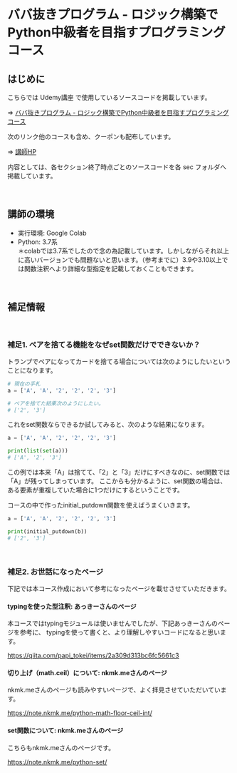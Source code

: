 # ババ抜きプログラム - ロジック構築でPython中級者を目指すプログラミングコース

## はじめに

こちらでは Udemy講座 で使用しているソースコードを掲載しています。

=> [ババ抜きプログラム - ロジック構築でPython中級者を目指すプログラミングコース](https://www.udemy.com/course/logic_python_babanuki/?referralCode=D4CD90B669B82FA756C1)

次のリンク他のコースも含め、クーポンも配布しています。

=> [講師HP](https://takuma.one)

内容としては、各セクション終了時点ごとのソースコードを各 sec フォルダへ掲載しています。


<br />

## 講師の環境

- 実行環境: Google Colab
- Python: 3.7系  
  ＊colabでは3.7系でしたので念の為記載しています。しかしながらそれ以上に高いバージョンでも問題ないと思います。（参考までに）3.9や3.10以上では関数注釈へより詳細な型指定を記載しておくこともできます。

<br />

## 補足情報

<br />

### 補足1. ペアを捨てる機能をなぜset関数だけでできないか？

トランプでペアになってカードを捨てる場合については次のようにしたいということになります。

```python
# 現在の手札
a = ['A', 'A', '2', '2', '2', '3']

# ペアを捨てた結果次のようにしたい。
# ['2', '3']
```

これをset関数ならできるか試してみると、次のような結果になります。


```python
a = ['A', 'A', '2', '2', '2', '3']

print(list(set(a)))
# ['A', '2', '3']
```

この例では本来「A」は捨てて、「2」と「3」だけにすべきなのに、set関数では「A」が残ってしまっています。
ここからも分かるように、set関数の場合は、ある要素が重複していた場合に1つだけにするということです。


コースの中で作ったinitial_putdown関数を使えばうまくいきます。

```python
a = ['A', 'A', '2', '2', '2', '3']

print(initial_putdown(b))
# ['2', '3']
```
<br />

### 補足2. お世話になったページ

下記では本コース作成において参考になったページを載せさせていただきます。

#### typingを使った型注釈: あっきーさんのページ

本コースではtypingモジュールは使いませんでしたが、下記あっきーさんのページを参考に、
typingを使って書くと、より理解しやすいコードになると思います。

https://qiita.com/papi_tokei/items/2a309d313bc6fc5661c3

#### 切り上げ（math.ceil）について: nkmk.meさんのページ

nkmk.meさんのページも読みやすいページで、よく拝見させていただいています。

https://note.nkmk.me/python-math-floor-ceil-int/

#### set関数について: nkmk.meさんのページ

こちらもnkmk.meさんのページです。

https://note.nkmk.me/python-set/


